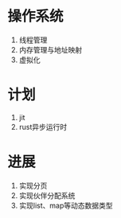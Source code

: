 # 操作系统
1. 线程管理
2. 内存管理与地址映射
3. 虚拟化

# 计划
1. jit
2. rust异步运行时

# 进展
1. 实现分页
2. 实现伙伴分配系统
3. 实现list、map等动态数据类型